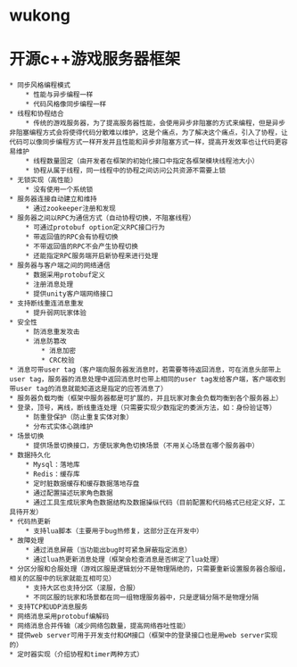 wukong
===

开源c++游戏服务器框架
======
	* 同步风格编程模式
		* 性能与异步编程一样
		* 代码风格像同步编程一样
	* 线程和协程结合
		* 传统的游戏服务器，为了提高服务器性能，会使用异步非阻塞的方式来编程，但是异步非阻塞编程方式会将使得代码分散难以维护，这是个痛点，为了解决这个痛点，引入了协程，让代码可以像同步编程方式一样开发并且性能和异步非阻塞方式一样，提高开发效率也让代码更容易维护
		* 线程数量固定（由开发者在框架的初始化接口中指定各框架模块线程池大小）
		* 协程从属于线程，同一线程中的协程之间访问公共资源不需要上锁
	* 无锁实现（高性能）
		* 没有使用一个系统锁
	* 服务器连接自动建立和维持
		* 通过zookeeper注册和发现
	* 服务器之间以RPC为通信方式（自动协程切换，不阻塞线程）
		* 可通过protobuf option定义RPC接口行为
		* 带返回值的RPC会有协程切换
		* 不带返回值的RPC不会产生协程切换
		* 还能指定RPC服务端开启新协程来进行处理
	* 服务器与客户端之间的网络通信
		* 数据采用protobuf定义
		* 注册消息处理
		* 提供unity客户端网络接口
	* 支持断线重连消息重发
		* 提升弱网玩家体验
	* 安全性
		* 防消息重发攻击
		* 消息防篡改
			* 消息加密
			* CRC校验
	* 消息可带user tag（客户端向服务器发消息时，若需要等待返回消息，可在消息头部带上user tag，服务器的消息处理中返回消息时也带上相同的user tag发给客户端，客户端收到带user tag的消息就能知道这是指定的应答消息了）
	* 服务器负载均衡（框架中服务器都是可扩展的，并且玩家对象会负载均衡到各个服务器上）
	* 登录，顶号，离线，断线重连处理（只需要实现少数指定的委派方法，如：身份验证等）
		* 防重登保护（防止重复实体对象）
		* 分布式实体心跳维护
	* 场景切换
		* 提供场景切换接口，方便玩家角色切换场景（不用关心场景在哪个服务器中）
	* 数据持久化
		* Mysql：落地库
		* Redis：缓存库
		* 定时脏数据缓存和缓存数据落地存盘
		* 通过配置描述玩家角色数据
		* 通过工具生成玩家角色数据结构及数据操纵代码（目前配置和代码格式已经定义好，工具待开发）
	* 代码热更新
		* 支持lua脚本（主要用于bug热修复，这部分正在开发中）
	* 故障处理
		* 通过消息屏蔽（当功能出bug时可紧急屏蔽指定消息）
		* 通过lua热更新消息处理（框架会检查消息是否绑定了lua处理）
	* 分区分服和合服处理（游戏区服是逻辑划分不是物理隔绝的，只需要重新设置服务器合服组，相关的区服中的玩家就能互相可见）
		* 支持大区也支持分区（滚服，合服）
		* 不同区服的玩家和场景都在同一组物理服务器中，只是逻辑分隔不是物理分隔
	* 支持TCP和UDP消息服务
	* 网络消息采用protobuf编解码
	* 网络消息合并传输（减少网络包数量，提高网络吞吐性能）
	* 提供web server可用于开发支付和GM接口（框架中的登录接口也是用web server实现的）
	* 定时器实现（介绍协程和timer两种方式）

